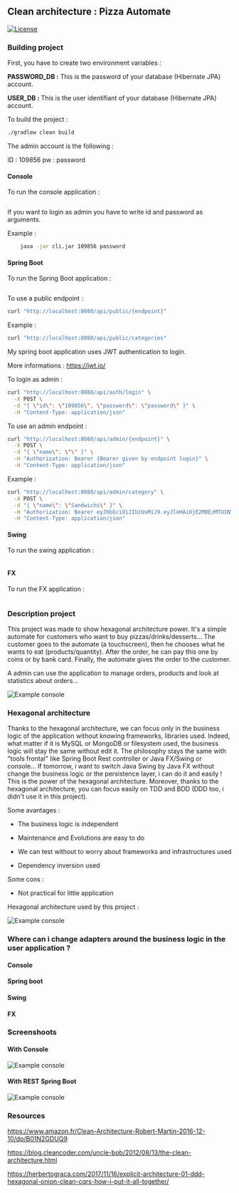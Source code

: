 ## Clean architecture : Pizza Automate

[![License](https://img.shields.io/badge/License-Apache%202.0-blue.svg)](https://opensource.org/licenses/Apache-2.0)

### Building project

First, you have to create two environment variables : 

**PASSWORD_DB :** This is the password of your database (Hibernate JPA) account.

**USER_DB :** This is the user identifiant of your database (Hibernate JPA) account.

To build the project :

```bash
./gradlew clean build
```

The admin account is the following :

ID : 109856
pw : password

#### Console 

To run the console application :

```bash
```

If you want to login as admin you have to write id and password as arguments.

Example :

```bash
    java -jar cli.jar 109856 password
```

#### Spring Boot

To run the Spring Boot application :

```bash
```

To use a public endpoint :

```bash
curl "http://localhost:8080/api/public/{endpoint}"
```

Example :

```bash
curl "http://localhost:8080/api/public/categories"
```

My spring boot application uses JWT authentication to login.

More informations : https://jwt.io/ 

To login as admin :

```bash
curl "http://localhost:8080/api/auth/login" \
  -X POST \
  -d "{ \"id\": \"109856\", \"password\": \"password\" }" \
  -H "Content-Type: application/json" 
```

To use an admin endpoint :

```bash
curl "http://localhost:8080/api/admin/{endpoint}" \
  -X POST \
  -d "{ \"name\": \"\" }" \
  -H "Authorization: Bearer {Bearer given by endpoint login}" \
  -H "Content-Type: application/json" 
```

Example :

```bash
curl "http://localhost:8080/api/admin/category" \
  -X POST \
  -d "{ \"name\": \"Sandwichs\" }" \
  -H "Authorization: Bearer eyJhbGciOiJIUzUxMiJ9.eyJleHAiOjE2MDEzMTU1NTQsImlhdCI6MTYwMTMxMzc1NCwic3ViIjoiMTA5ODU2IiwiaWQiOiIxMDk4NTYifQ.RhR37VwCpnOpQNRqYAuyCWAawqXF-WR2cxqZbnYFgHc9QzqoiZw0Gl_t_4WrnYAlUk4ku_Ta0Vd_1g453e1IYw" \
  -H "Content-Type: application/json" 
```

#### Swing

To run the swing application :

```bash
```

#### FX

To run the FX application :

```bash
```

### Description project

This project was made to show hexagonal architecture power. It's a simple automate for customers who want to buy pizzas/drinks/desserts...
The customer goes to the automate (a touchscreen), then he chooses what he wants to eat (products/quantity). After the order, he can
pay this one by coins or by bank card. Finally, the automate gives the order to the customer. 

A admin can use the application to manage orders, products and look at statistics about orders...

![Example console](images/usecases.png)

### Hexagonal architecture

Thanks to the hexagonal architecture, we can focus only in the business logic of the application without knowing 
frameworks, libraries used. Indeed, what matter if it is MySQL or MongoDB or filesystem used, the business logic
will stay the same without edit it. The philosophy stays the same with "tools frontal" like Spring Boot Rest controller
or Java FX/Swing or console... If tomorrow, i want to switch Java Swing by Java FX without change the business logic or
the persistence layer, i can do it and easily ! This is the power of the hexagonal architecture.
Moreover, thanks to the hexagonal architecture, you can focus easily on TDD and BDD (DDD too, i didn't use it in this project).

Some avantages :

* The business logic is independent

* Maintenance and Evolutions are easy to do

* We can test without to worry about frameworks and infrastructures used

* Dependency inversion used

Some cons :

* Not practical for little application

Hexagonal architecture used by this project : 

![Example console](images/architecture-pizza.png)

### Where can i change adapters around the business logic in the user application ?

#### Console

#### Spring boot

#### Swing

#### FX

### Screenshoots

#### With Console

![Example console](images/example-console.jpg)

#### With REST Spring Boot

![Example console](images/example-spring-boot.jpg)

### Resources 

https://www.amazon.fr/Clean-Architecture-Robert-Martin-2016-12-10/dp/B01N2GDUQ9

https://blog.cleancoder.com/uncle-bob/2012/08/13/the-clean-architecture.html

https://herbertograca.com/2017/11/16/explicit-architecture-01-ddd-hexagonal-onion-clean-cqrs-how-i-put-it-all-together/ 
